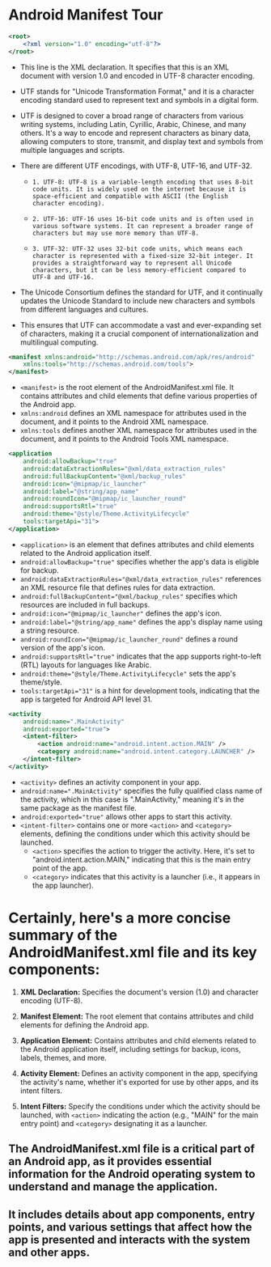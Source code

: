 # Android Manifest Tour
```xml
<root>
    <?xml version="1.0" encoding="utf-8"?>
</root>
```
- This line is the XML declaration. It specifies that this is an XML document with version 1.0 and encoded in UTF-8 character encoding.
- UTF stands for "Unicode Transformation Format," and it is a character encoding standard used to represent text and symbols in a digital form. 
- UTF is designed to cover a broad range of characters from various writing systems, including Latin, Cyrillic, Arabic, Chinese, and many others. It's a way to encode and represent characters as binary data, allowing computers to store, transmit, and display text and symbols from multiple languages and scripts. 
- There are different UTF encodings, with UTF-8, UTF-16, and UTF-32.

    -     1. UTF-8: UTF-8 is a variable-length encoding that uses 8-bit code units. It is widely used on the internet because it is space-efficient and compatible with ASCII (the English character encoding).
    -     2. UTF-16: UTF-16 uses 16-bit code units and is often used in various software systems. It can represent a broader range of characters but may use more memory than UTF-8.
    -     3. UTF-32: UTF-32 uses 32-bit code units, which means each character is represented with a fixed-size 32-bit integer. It provides a straightforward way to represent all Unicode characters, but it can be less memory-efficient compared to UTF-8 and UTF-16.
  
- The Unicode Consortium defines the standard for UTF, and it continually updates the Unicode Standard to include new characters and symbols from different languages and cultures. 
- This ensures that UTF can accommodate a vast and ever-expanding set of characters, making it a crucial component of internationalization and multilingual computing.

```xml
<manifest xmlns:android="http://schemas.android.com/apk/res/android"
    xmlns:tools="http://schemas.android.com/tools">
</manifest>
```
- `<manifest>` is the root element of the AndroidManifest.xml file. It contains attributes and child elements that define various properties of the Android app.
- `xmlns:android` defines an XML namespace for attributes used in the document, and it points to the Android XML namespace.
- `xmlns:tools` defines another XML namespace for attributes used in the document, and it points to the Android Tools XML namespace.

```xml
<application
    android:allowBackup="true"
    android:dataExtractionRules="@xml/data_extraction_rules"
    android:fullBackupContent="@xml/backup_rules"
    android:icon="@mipmap/ic_launcher"
    android:label="@string/app_name"
    android:roundIcon="@mipmap/ic_launcher_round"
    android:supportsRtl="true"
    android:theme="@style/Theme.ActivityLifecycle"
    tools:targetApi="31">
</application>
```
- `<application>` is an element that defines attributes and child elements related to the Android application itself.
- `android:allowBackup="true"` specifies whether the app's data is eligible for backup.
- `android:dataExtractionRules="@xml/data_extraction_rules"` references an XML resource file that defines rules for data extraction.
- `android:fullBackupContent="@xml/backup_rules"` specifies which resources are included in full backups.
- `android:icon="@mipmap/ic_launcher"` defines the app's icon.
- `android:label="@string/app_name"` defines the app's display name using a string resource.
- `android:roundIcon="@mipmap/ic_launcher_round"` defines a round version of the app's icon.
- `android:supportsRtl="true"` indicates that the app supports right-to-left (RTL) layouts for languages like Arabic.
- `android:theme="@style/Theme.ActivityLifecycle"` sets the app's theme/style.
- `tools:targetApi="31"` is a hint for development tools, indicating that the app is targeted for Android API level 31.

```xml
<activity
    android:name=".MainActivity"
    android:exported="true">
    <intent-filter>
        <action android:name="android.intent.action.MAIN" />
        <category android:name="android.intent.category.LAUNCHER" />
    </intent-filter>
</activity>
```
- `<activity>` defines an activity component in your app.
- `android:name=".MainActivity"` specifies the fully qualified class name of the activity, which in this case is ".MainActivity," meaning it's in the same package as the manifest file.
- `android:exported="true"` allows other apps to start this activity.
- `<intent-filter>` contains one or more `<action>` and `<category>` elements, defining the conditions under which this activity should be launched.
    - `<action>` specifies the action to trigger the activity. Here, it's set to "android.intent.action.MAIN," indicating that this is the main entry point of the app.
    - `<category>` indicates that this activity is a launcher (i.e., it appears in the app launcher).

# Certainly, here's a more concise summary of the AndroidManifest.xml file and its key components:

1. **XML Declaration:** Specifies the document's version (1.0) and character encoding (UTF-8).

2. **Manifest Element:** The root element that contains attributes and child elements for defining the Android app.

3. **Application Element:** Contains attributes and child elements related to the Android application itself, including settings for backup, icons, labels, themes, and more.

4. **Activity Element:** Defines an activity component in the app, specifying the activity's name, whether it's exported for use by other apps, and its intent filters.

5. **Intent Filters:** Specify the conditions under which the activity should be launched, with `<action>` indicating the action (e.g., "MAIN" for the main entry point) and `<category>` designating it as a launcher.

## The AndroidManifest.xml file is a critical part of an Android app, as it provides essential information for the Android operating system to understand and manage the application. 
## It includes details about app components, entry points, and various settings that affect how the app is presented and interacts with the system and other apps.
